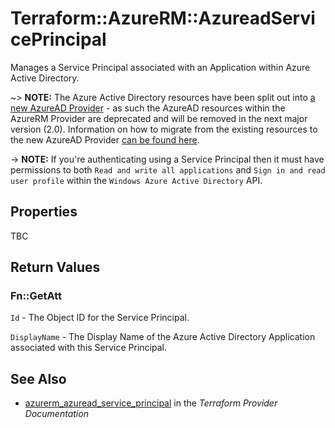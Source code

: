 # Terraform::AzureRM::AzureadServicePrincipal

Manages a Service Principal associated with an Application within Azure Active Directory.

~> **NOTE:** The Azure Active Directory resources have been split out into [a new AzureAD Provider](http://terraform.io/docs/providers/azuread/index.html) - as such the AzureAD resources within the AzureRM Provider are deprecated and will be removed in the next major version (2.0). Information on how to migrate from the existing resources to the new AzureAD Provider [can be found here](../guides/migrating-to-azuread.html).

-> **NOTE:** If you're authenticating using a Service Principal then it must have permissions to both `Read and write all applications` and `Sign in and read user profile` within the `Windows Azure Active Directory` API.

## Properties

TBC

## Return Values

### Fn::GetAtt

`Id` - The Object ID for the Service Principal.

`DisplayName` - The Display Name of the Azure Active Directory Application associated with this Service Principal.

## See Also

* [azurerm_azuread_service_principal](https://www.terraform.io/docs/providers/azurerm/r/azuread_service_principal.html) in the _Terraform Provider Documentation_
